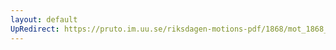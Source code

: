 ```yaml
---
layout: default
UpRedirect: https://pruto.im.uu.se/riksdagen-motions-pdf/1868/mot_1868__ak__105/mot_1868__ak__105-002.pdf
---
```


